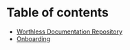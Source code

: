 # Table of contents

* [Worthless Documentation Repository](README.md)
* [Onboarding](onboarding.md)

